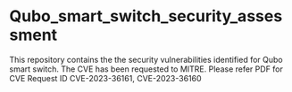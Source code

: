 # Qubo_smart_switch_security_assessment
This repository contains the the security vulnerabilities identified for Qubo smart switch. The CVE has been requested to MITRE.
 Please refer PDF for CVE Request ID CVE-2023-36161, CVE-2023-36160
